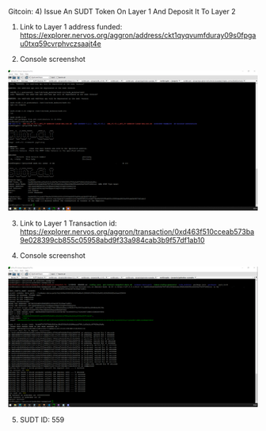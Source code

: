 Gitcoin: 4) Issue An SUDT Token On Layer 1 And Deposit It To Layer 2

1. Link to Layer 1 address funded: https://explorer.nervos.org/aggron/address/ckt1qyqvumfduray09s0fpgau0txq59cvrphvczsaajt4e

2. Console screenshot

![alt text](https://github.com/drugurares/Gitcoin_Nervos/blob/main/task4/console_layer1.PNG?raw=true)


3. Link to Layer 1 Transaction id: https://explorer.nervos.org/aggron/transaction/0xd463f510cceab573ba9e028399cb855c05958abd9f33a984cab3b9f57df1ab10

4. Console screenshot

![alt text](https://github.com/drugurares/Gitcoin_Nervos/blob/main/task4/console_layer2.PNG?raw=true)

5. SUDT ID: 559
